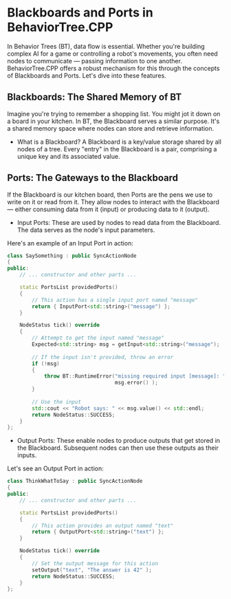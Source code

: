 # Blackboards and Ports in BehaviorTree.CPP
In Behavior Trees (BT), data flow is essential. Whether you're building complex AI for a game or controlling a robot's movements, you often need nodes to communicate — passing information to one another. BehaviorTree.CPP offers a robust mechanism for this through the concepts of Blackboards and Ports. Let's dive into these features.

## Blackboards: The Shared Memory of BT
Imagine you're trying to remember a shopping list. You might jot it down on a board in your kitchen. In BT, the Blackboard serves a similar purpose. It's a shared memory space where nodes can store and retrieve information.

* What is a Blackboard?
A Blackboard is a key/value storage shared by all nodes of a tree. Every "entry" in the Blackboard is a pair, comprising a unique key and its associated value.

## Ports: The Gateways to the Blackboard
If the Blackboard is our kitchen board, then Ports are the pens we use to write on it or read from it. They allow nodes to interact with the Blackboard — either consuming data from it (input) or producing data to it (output).

* Input Ports: These are used by nodes to read data from the Blackboard. The data serves as the node's input parameters.

Here's an example of an Input Port in action:
```c++
class SaySomething : public SyncActionNode
{
public:
    // ... constructor and other parts ...

    static PortsList providedPorts()
    {
        // This action has a single input port named "message"
        return { InputPort<std::string>("message") };
    }

    NodeStatus tick() override
    {
        // Attempt to get the input named "message"
        Expected<std::string> msg = getInput<std::string>("message");
        
        // If the input isn't provided, throw an error
        if (!msg)
        {
            throw BT::RuntimeError("missing required input [message]: ", 
                                   msg.error() );
        }
        
        // Use the input
        std::cout << "Robot says: " << msg.value() << std::endl;
        return NodeStatus::SUCCESS;
    }
};
```

* Output Ports: These enable nodes to produce outputs that get stored in the Blackboard. Subsequent nodes can then use these outputs as their inputs.

Let's see an Output Port in action:
```c++
class ThinkWhatToSay : public SyncActionNode
{
public:
    // ... constructor and other parts ...

    static PortsList providedPorts()
    {
        // This action provides an output named "text"
        return { OutputPort<std::string>("text") };
    }

    NodeStatus tick() override
    {
        // Set the output message for this action
        setOutput("text", "The answer is 42" );
        return NodeStatus::SUCCESS;
    }
};
```

